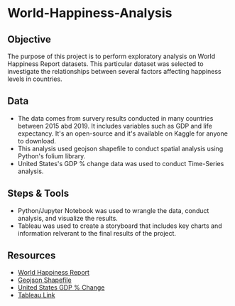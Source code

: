# World-Happiness-Analysis

## Objective 
The purpose of this project is to perform exploratory analysis on World Happiness Report datasets. This particular dataset was selected to investigate the relationships between several factors affecting happiness levels in countries. 

## Data
- The data comes from survery results conducted in many countries between 2015 abd 2019. It includes variables such as GDP and life expectancy. It's an open-source and it's available on Kaggle for anyone to download. 
- This analysis used geojson shapefile to conduct spatial analysis using Python's folium library. 
- United States's GDP % change data was used to conduct Time-Series analysis.

## Steps & Tools 
- Python/Jupyter Notebook was used to wrangle the data, conduct analysis, and visualize the results. 
- Tableau was used to create a storyboard that includes key charts and information relverant to the final results of the project.

## Resources
- [World Happiness Report](https://www.kaggle.com/datasets/unsdsn/world-happiness)
- [Geojson Shapefile](https://geojson-maps.ash.ms/)
- [United States GDP % Change](https://data.nasdaq.com/data/ODA/USA_NGDP_RPCH-united-states-gdp-at-constant-prices-change)
- [Tableau Link](https://public.tableau.com/app/profile/thang.tran4072/viz/WorldHappinessAnalysis_16681405688350/Presentation?publish=yes)
